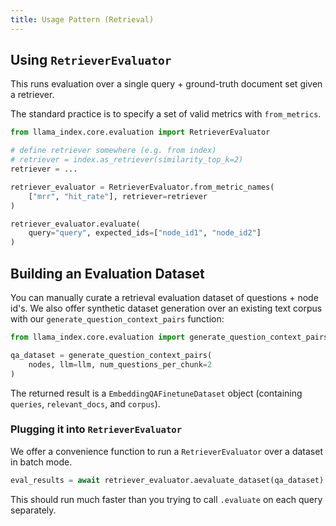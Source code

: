```yaml
---
title: Usage Pattern (Retrieval)
---
```


## Using `RetrieverEvaluator`

This runs evaluation over a single query + ground-truth document set given a retriever.

The standard practice is to specify a set of valid metrics with `from_metrics`.

```python
from llama_index.core.evaluation import RetrieverEvaluator

# define retriever somewhere (e.g. from index)
# retriever = index.as_retriever(similarity_top_k=2)
retriever = ...

retriever_evaluator = RetrieverEvaluator.from_metric_names(
    ["mrr", "hit_rate"], retriever=retriever
)

retriever_evaluator.evaluate(
    query="query", expected_ids=["node_id1", "node_id2"]
)
```

## Building an Evaluation Dataset

You can manually curate a retrieval evaluation dataset of questions + node id's. We also offer synthetic dataset generation over an existing text corpus with our `generate_question_context_pairs` function:

```python
from llama_index.core.evaluation import generate_question_context_pairs

qa_dataset = generate_question_context_pairs(
    nodes, llm=llm, num_questions_per_chunk=2
)
```

The returned result is a `EmbeddingQAFinetuneDataset` object (containing `queries`, `relevant_docs`, and `corpus`).

### Plugging it into `RetrieverEvaluator`

We offer a convenience function to run a `RetrieverEvaluator` over a dataset in batch mode.

```python
eval_results = await retriever_evaluator.aevaluate_dataset(qa_dataset)
```

This should run much faster than you trying to call `.evaluate` on each query separately.
